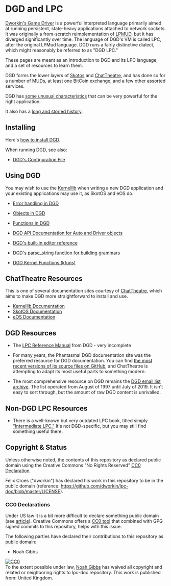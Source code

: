 # DGD and LPC

[Dworkin's Game Driver](https://dworkin.nl/dgd) is a powerful interpreted language primarily aimed at running persistent, state-heavy applications attached to network sockets. It was originally a from-scratch reimplementation of [LPMUD](https://en.wikipedia.org/wiki/LPMud), but it has diverged significantly over time. The language of DGD's VM is called LPC, after the original LPMud language. DGD runs a fairly distinctive dialect, which might reasonably be referred to as "DGD LPC."

These pages are meant as an introduction to DGD and its LPC language, and a set of resources to learn them.

DGD forms the lower layers of [Skotos](https://skotos.net) and [ChatTheatre](https://chattheatre.com), and has done so for a number of [MUDs](https://en.wikipedia.org/wiki/MUD), at least one BitCoin exchange, and a few other assorted services.

DGD has [some unusual characteristics](dgd/unusual.md) that can be very powerful for the right application.

It also has a [long and storied history](dgd/history.md).

## Installing

Here's [how to install DGD](dgd/installing.md).

When running DGD, see also:

* [DGD's Configuration File](dgd/config_file.md)

## Using DGD

You may wish to use the [Kernellib](https://ChatTheatre.github.io/kernellib-doc) when writing a new DGD application and your existing applications may use it, as SkotOS and eOS do.

* [Error handling in DGD](dgd/errors.md)
* [Objects in DGD](dgd/objects.md)
* [Functions in DGD](dgd/functions.md)

* [DGD API Documentation for Auto and Driver objects](dgd/api_docs.md)
* [DGD's built-in editor reference](dgd/editor.md)
* [DGD's parse_string function for building grammars](dgd/parser.md)
* [DGD Kernel Functions (kfuns)](dgd/kfuns.md)

## ChatTheatre Resources

This is one of several documentation sites courtesy of [ChatTheatre](https://chattheatre.com), which aims to make DGD more straightforward to install and use.

* [Kernellib Documentation](https://ChatTheatre.github.io/kernellib-doc)
* [SkotOS Documentation](https://ChatTheatre.github.io/SkotOS-Doc)
* [eOS Documentation](https://ChatTheatre.github.io/eOS-Doc)

## DGD Resources

* The [LPC Reference Manual](https://ChatTheatre.github.io/lpc-doc/LPC.html) from DGD - very incomplete

* For many years, the Phantasmal DGD documentation site was the preferred resource for DGD documentation. You can find [the most recent versions of its source files on GitHub](https://github.com/shentino/phantasmal/tree/master/website/DGD), and ChatTheatre is attempting to adapt its most useful parts to something modern.

* The most comprehensive resource on DGD remains the [DGD email list archive](https://mail.dworkin.nl/pipermail/dgd/). The list operated from August of 1997 until July of 2019. It isn't easy to sort through, but the amount of raw DGD content is unrivalled.

## Non-DGD LPC Resources

* There is a well-known but very outdated LPC book, titled simply ["Intermediate LPC."](https://www.mars.org/home/rob/docs/IntermediateLPC/chapter1.html) It's not DGD-specific, but you may still find something useful there.

## Copyright & Status

Unless otherwise noted, the contents of this repository as declared public domain using the Creative Commons "No Rights Reserved" [CC0 Declaration](https://creativecommons.org/share-your-work/public-domain/cc0/).

Felix Croes ("dworkin") has declared his work in this repository to be in the public domain (reference: https://github.com/dworkin/lpc-doc/blob/master/LICENSE).

### CC0 Declarations

Under US law it is a bit more difficult to declare something public domain (see [article](https://www.techdirt.com/articles/20150123/15564629797/why-we-still-cant-really-put-anything-public-domain-why-that-needs-to-change.shtml)). Creative Commons offers a [CC0 tool](https://creativecommons.org/choose/zero/) that combined with GPG signed commits to this repository, helps with this issue.

The following parties have declared their contributions to this repository as public domain:

* Noah Gibbs

<p xmlns:dct="http://purl.org/dc/terms/" xmlns:vcard="http://www.w3.org/2001/vcard-rdf/3.0#">
  <a rel="license"
     href="http://creativecommons.org/publicdomain/zero/1.0/">
    <img src="http://i.creativecommons.org/p/zero/1.0/88x31.png" style="border-style: none;" alt="CC0" />
  </a>
  <br />
  To the extent possible under law,
  <a rel="dct:publisher"
     href="https://codefol.io">
    <span property="dct:title">Noah Gibbs</span></a>
  has waived all copyright and related or neighboring rights to
  <span property="dct:title">lpc-doc repository</span>.
This work is published from:
<span property="vcard:Country" datatype="dct:ISO3166"
      content="UK" about="https://github.com/ChatTheatre/lpc-doc">
  United Kingdom</span>.
</p>
